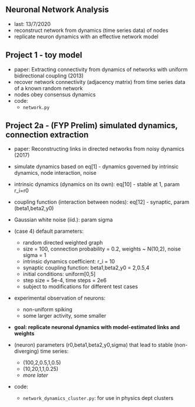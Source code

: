 ## Neuronal Network Analysis

* last: 13/7/2020
* reconstruct network from dynamics (time series data) of nodes
* replicate neuron dynamics with an effective network model

## Project 1 - toy model

* paper: Extracting connectivity from dynamics of networks with uniform bidirectional coupling (2013)
* recover network connectivity (adjacency matrix) from time series data of a known random network
* nodes obey consensus dynamics
* code:
    - ``network.py``

## Project 2a - (FYP Prelim) simulated dynamics, connection extraction

* paper: Reconstructing links in directed networks from noisy dynamics (2017)
* simulate dynamics based on eq[1] - dynamics governed by intrinsic dynamics, node interaction, noise
* intrinsic dynamics (dynamics on its own): eq[10] - stable at 1, param r_i=r0
* coupling function (interaction between nodes): eq[12] - synaptic, param (beta1,beta2,y0)
* Gaussian white noise (iid.): param sigma

* (case 4) default parameters:
    - random directed weighted graph
    - size = 100, connection probability = 0.2, weights ~ N(10,2), noise sigma = 1
    - intrinsic dynamics coefficient: r_i = 10
    - synaptic coupling function: beta1,beta2,y0 = 2,0.5,4
    - initial conditions: uniform[0,5]
    - step size = 5e-4, time steps = 2e6
    - subject to modifications for different test cases

* experimental observation of neurons:
    - non-uniform spiking
    - some larger activity, some smaller
* **goal: replicate neuronal dynamics with model-estimated links and weights**
* (neuron) parameters (r0,beta1,beta2,y0,sigma) that lead to stable (non-diverging) time series:
    - (100,2,0.5,1,0.5)
    - (10,20,1,1,0.25)
    - _more later_

* code:
    - ``network_dynamics_cluster.py``: for use in physics dept clusters
